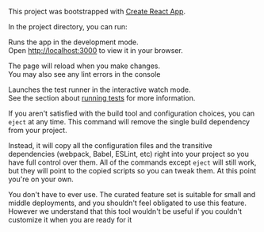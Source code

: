 

This project was bootstrapped with [Create React App](https://github.com/facebook/create-react-app).

In the project directory, you can run:

Runs the app in the development mode.\
Open [http://localhost:3000](http://localhost:3000) to view it in your browser.

The page will reload when you make changes.\
You may also see any lint errors in the console

Launches the test runner in the interactive watch mode.\
See the section about [running tests](https://facebook.github.io/create-react-app/docs/running-tests) for more information.

If you aren't satisfied with the build tool and configuration choices, you can `eject` at any time. This command will remove the single build dependency from your project.

Instead, it will copy all the configuration files and the transitive dependencies (webpack, Babel, ESLint, etc) right into your project so you have full control over them. All of the commands except `eject` will still work, but they will point to the copied scripts so you can tweak them. At this point you're on your own.

You don't have to ever use. The curated feature set is suitable for small and middle deployments, and you shouldn't feel obligated to use this feature. However we understand that this tool wouldn't be useful if you couldn't customize it when you are ready for it

